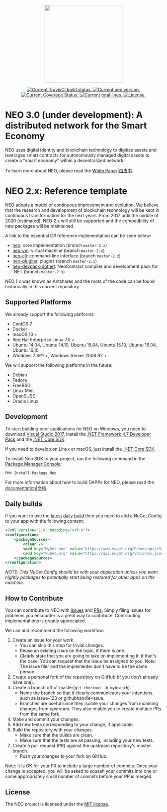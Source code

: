 <p align="center">
<img
    src="https://neo-cdn.azureedge.net/images/neo_logo.svg"
    width="250px">
</p>

<p align="center">
  <a href="https://travis-ci.org/george-key/geo">
    <img src="https://travis-ci.org/george-keygeo.svg?branch=master" alt="Current TravisCI build status.">
  </a>
  <a href="https://github.com/neo-project/geo/releases">
    <img src="https://badge.fury.io/gh/george-key%2Fgeo.svg" alt="Current neo version.">
  </a>
  <a href="https://codecov.io/github/george-key/geo/branch/master/graph/badge.svg">
    <img src="https://codecov.io/github/george-key/geo/branch/master/graph/badge.svg" alt="Current Coverage Status." />
  </a>
  <a href="https://github.com/george-key/geo">
    <img src="https://tokei.rs/b1/github/george-key/geo?category=lines" alt="Current total lines.">
  </a>	
  <a href="https://github.com/george-key/geo/blob/master/LICENSE">
    <img src="https://img.shields.io/badge/license-MIT-blue.svg" alt="License.">
  </a>
</p>

NEO 3.0 (under development): A distributed network for the Smart Economy
================

NEO uses digital identity and blockchain technology to digitize assets and leverages smart contracts for autonomously managed digital assets to create a "smart economy" within a decentralized network.

To learn more about NEO, please read the [White Paper](https://docs.neo.org/en-us/whitepaper.html)|[白皮书](https://docs.neo.org/zh-cn/whitepaper.html).

NEO 2.x: Reference template  
================

NEO adopts a model of continuous improvement and evolution.
We believe that the research and development of blockchain technology will be kept in continuous transformation for the next years.
From 2017 until the middle of 2020 (estimated), NEO 2.x will still be supported and the compatibility of new packages will be maintained.

A link to the essential C# reference implementation can be seen below:

* [neo](https://github.com/george-key/geo/tree/master-2.x): core implementation (branch `master-2.x`)
* [neo-vm](https://github.com/neo-project/neo-vm/tree/master-2.x): virtual machine (branch `master-2.x`)
* [neo-cli](https://github.com/neo-project/neo-cli/tree/master-2.x): command-line interface (branch `master-2.x`)
* [neo-plugins](https://github.com/neo-project/neo-plugins/tree/master-2.x): plugins (branch `master-2.x`)
* [neo-devpack-dotnet](https://github.com/neo-project/neo-devpack-dotnet/tree/master-2.x): NeoContract compiler and development pack for .NET (branch `master-2.x`)

NEO 1.x was known as Antshares and the roots of the code can be found historically in this current repository.

Supported Platforms
--------

We already support the following platforms:

* CentOS 7
* Docker
* macOS 10 +
* Red Hat Enterprise Linux 7.0 +
* Ubuntu 14.04, Ubuntu 14.10, Ubuntu 15.04, Ubuntu 15.10, Ubuntu 16.04, Ubuntu 16.10
* Windows 7 SP1 +, Windows Server 2008 R2 +

We will support the following platforms in the future:

* Debian
* Fedora
* FreeBSD
* Linux Mint
* OpenSUSE
* Oracle Linux

Development
--------

To start building peer applications for NEO on Windows, you need to download [Visual Studio 2017](https://www.visualstudio.com/products/visual-studio-community-vs), install the [.NET Framework 4.7 Developer Pack](https://www.microsoft.com/en-us/download/details.aspx?id=55168) and the [.NET Core SDK](https://www.microsoft.com/net/core).

If you need to develop on Linux or macOS, just install the [.NET Core SDK](https://www.microsoft.com/net/core).

To install Neo SDK to your project, run the following command in the [Package Manager Console](https://docs.nuget.org/ndocs/tools/package-manager-console):

```
PM> Install-Package Neo
```

For more information about how to build DAPPs for NEO, please read the [documentation](http://docs.neo.org/en-us/sc/introduction.html)|[文档](http://docs.neo.org/zh-cn/sc/introduction.html).

Daily builds
--------

If you want to use the [latest daily build](https://www.myget.org/feed/neo/package/nuget/Neo) then you need to add a NuGet.Config to your app with the following content:

```xml
<?xml version="1.0" encoding="utf-8"?>
<configuration>
    <packageSources>
        <clear />
        <add key="MyGet-neo" value="https://www.myget.org/F/neo/api/v3/index.json" />
        <add key="NuGet.org" value="https://api.nuget.org/v3/index.json" />
    </packageSources>
</configuration>
```

*NOTE: This NuGet.Config should be with your application unless you want nightly packages to potentially start being restored for other apps on the machine.*

How to Contribute
--------

You can contribute to NEO with [issues](https://github.com/neo-project/neo/issues) and [PRs](https://github.com/neo-project/neo/pulls). Simply filing issues for problems you encounter is a great way to contribute. Contributing implementations is greatly appreciated.

We use and recommend the following workflow:

1. Create an issue for your work.
    * You can skip this step for trivial changes.
	* Reuse an existing issue on the topic, if there is one.
	* Clearly state that you are going to take on implementing it, if that's the case. You can request that the issue be assigned to you. Note: The issue filer and the implementer don't have to be the same person.
1. Create a personal fork of the repository on GitHub (if you don't already have one).
1. Create a branch off of master(`git checkout -b mybranch`).
    * Name the branch so that it clearly communicates your intentions, such as issue-123 or githubhandle-issue.
	* Branches are useful since they isolate your changes from incoming changes from upstream. They also enable you to create multiple PRs from the same fork.
1. Make and commit your changes.
1. Add new tests corresponding to your change, if applicable.
1. Build the repository with your changes.
    * Make sure that the builds are clean.
	* Make sure that the tests are all passing, including your new tests.
1. Create a pull request (PR) against the upstream repository's master branch.
    * Push your changes to your fork on GitHub.

Note: It is OK for your PR to include a large number of commits. Once your change is accepted, you will be asked to squash your commits into one or some appropriately small number of commits before your PR is merged.

License
------

The NEO project is licensed under the [MIT license](LICENSE).
